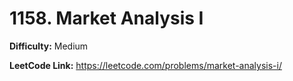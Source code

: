 # 1158. Market Analysis I

**Difficulty:** Medium

**LeetCode Link:** https://leetcode.com/problems/market-analysis-i/

